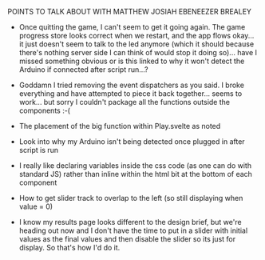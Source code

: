 POINTS TO TALK ABOUT WITH MATTHEW JOSIAH EBENEEZER BREALEY

- Once quitting the game, I can't seem to get it going again. The game progress
  store looks correct when we restart, and the app flows okay... it just doesn't
  seem to talk to the led anymore (which it should because there's nothing server
  side I can think of would stop it doing so)... have I missed something obvious
  or is this linked to why it won't detect the Arduino if connected after script
  run...?

- Goddamn I tried removing the event dispatchers as you said. I broke everything
  and have attempted to piece it back together... seems to work... but sorry I
  couldn't package all the functions outside the components :-(

- The placement of the big function within Play.svelte as noted

- Look into why my Arduino isn't being detected once plugged in after script is run

- I really like declaring variables inside the css code (as one can do with standard
  JS) rather than inline within the html bit at the bottom of each component

- How to get slider track to overlap to the left (so still displaying when value = 0)

- I know my results page looks different to the design brief, but we're heading out
  now and I don't have the time to put in a slider with initial values as the final
  values and then disable the slider so its just for display. So that's how I'd do
  it.

